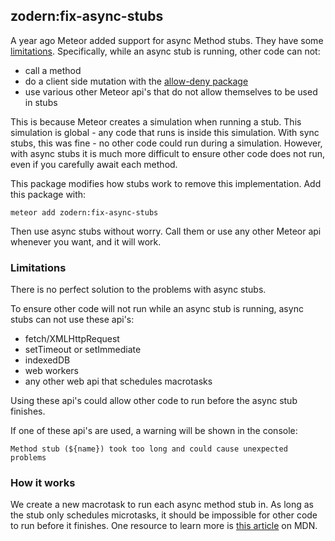 ## zodern:fix-async-stubs

A year ago Meteor added support for async Method stubs. They have some [limitations](https://guide.meteor.com/2.8-migration.html#the-limitations). Specifically, while an async stub is running, other code can not:

- call a method
- do a client side mutation with the [allow-deny package](https://docs.meteor.com/api/collections#Mongo-Collection-allow)
- use various other Meteor api's that do not allow themselves to be used in stubs

This is because Meteor creates a simulation when running a stub. This simulation is global - any code that runs is inside this simulation. With sync stubs, this was fine - no other code could run during a simulation. However, with async stubs it is much more difficult to ensure other code does not run, even if you carefully await each method.

This package modifies how stubs work to remove this implementation. Add this package with:
```
meteor add zodern:fix-async-stubs
```

Then use async stubs without worry. Call them or use any other Meteor api whenever you want, and it will work.

### Limitations

There is no perfect solution to the problems with async stubs.

To ensure other code will not run while an async stub is running, async stubs can not use these api's:
- fetch/XMLHttpRequest
- setTimeout or setImmediate
- indexedDB
- web workers
- any other web api that schedules macrotasks

Using these api's could allow other code to run before the async stub finishes.

If one of these api's are used, a warning will be shown in the console:
```
Method stub (${name}) took too long and could cause unexpected problems
```

### How it works

We create a new macrotask to run each async method stub in. As long as the stub only schedules microtasks, it should be impossible for other code to run before it finishes. One resource to learn more is [this article](https://developer.mozilla.org/en-US/docs/Web/API/HTML_DOM_API/Microtask_guide/In_depth) on MDN.
